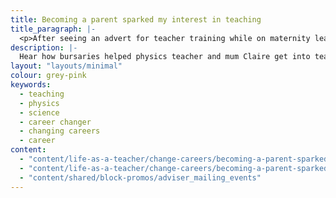 ```yaml
---
title: Becoming a parent sparked my interest in teaching 
title_paragraph: |-
  <p>After seeing an advert for teacher training while on maternity leave, Claire changed careers to become a physics teacher.</p>
description: |-
  Hear how bursaries helped physics teacher and mum Claire get into teaching, and why she changed careers to become a teacher.
layout: "layouts/minimal" 
colour: grey-pink
keywords:
  - teaching
  - physics
  - science
  - career changer
  - changing careers
  - career
content: 
  - "content/life-as-a-teacher/change-careers/becoming-a-parent-sparked-my-interest-in-teaching/header" 
  - "content/life-as-a-teacher/change-careers/becoming-a-parent-sparked-my-interest-in-teaching/article"
  - "content/shared/block-promos/adviser_mailing_events"
---
```

